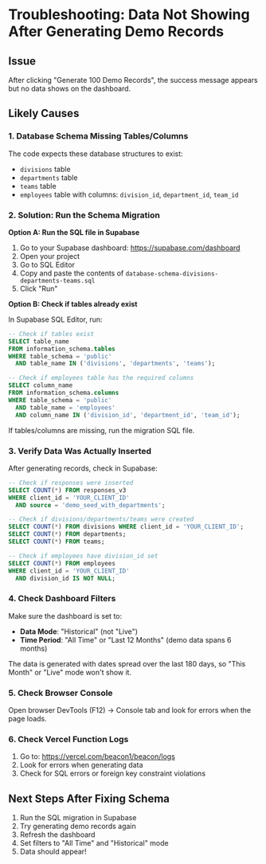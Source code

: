 # Troubleshooting: Data Not Showing After Generating Demo Records

## Issue
After clicking "Generate 100 Demo Records", the success message appears but no data shows on the dashboard.

## Likely Causes

### 1. Database Schema Missing Tables/Columns
The code expects these database structures to exist:

- `divisions` table
- `departments` table  
- `teams` table
- `employees` table with columns: `division_id`, `department_id`, `team_id`

### 2. Solution: Run the Schema Migration

**Option A: Run the SQL file in Supabase**

1. Go to your Supabase dashboard: https://supabase.com/dashboard
2. Open your project
3. Go to SQL Editor
4. Copy and paste the contents of `database-schema-divisions-departments-teams.sql`
5. Click "Run"

**Option B: Check if tables already exist**

In Supabase SQL Editor, run:
```sql
-- Check if tables exist
SELECT table_name 
FROM information_schema.tables 
WHERE table_schema = 'public' 
  AND table_name IN ('divisions', 'departments', 'teams');

-- Check if employees table has the required columns
SELECT column_name 
FROM information_schema.columns 
WHERE table_schema = 'public' 
  AND table_name = 'employees'
  AND column_name IN ('division_id', 'department_id', 'team_id');
```

If tables/columns are missing, run the migration SQL file.

### 3. Verify Data Was Actually Inserted

After generating records, check in Supabase:

```sql
-- Check if responses were inserted
SELECT COUNT(*) FROM responses_v3 
WHERE client_id = 'YOUR_CLIENT_ID' 
  AND source = 'demo_seed_with_departments';

-- Check if divisions/departments/teams were created
SELECT COUNT(*) FROM divisions WHERE client_id = 'YOUR_CLIENT_ID';
SELECT COUNT(*) FROM departments;
SELECT COUNT(*) FROM teams;

-- Check if employees have division_id set
SELECT COUNT(*) FROM employees 
WHERE client_id = 'YOUR_CLIENT_ID' 
  AND division_id IS NOT NULL;
```

### 4. Check Dashboard Filters

Make sure the dashboard is set to:
- **Data Mode**: "Historical" (not "Live")
- **Time Period**: "All Time" or "Last 12 Months" (demo data spans 6 months)

The data is generated with dates spread over the last 180 days, so "This Month" or "Live" mode won't show it.

### 5. Check Browser Console

Open browser DevTools (F12) → Console tab and look for errors when the page loads.

### 6. Check Vercel Function Logs

1. Go to: https://vercel.com/beacon1/beacon/logs
2. Look for errors when generating data
3. Check for SQL errors or foreign key constraint violations

## Next Steps After Fixing Schema

1. Run the SQL migration in Supabase
2. Try generating demo records again
3. Refresh the dashboard
4. Set filters to "All Time" and "Historical" mode
5. Data should appear!

